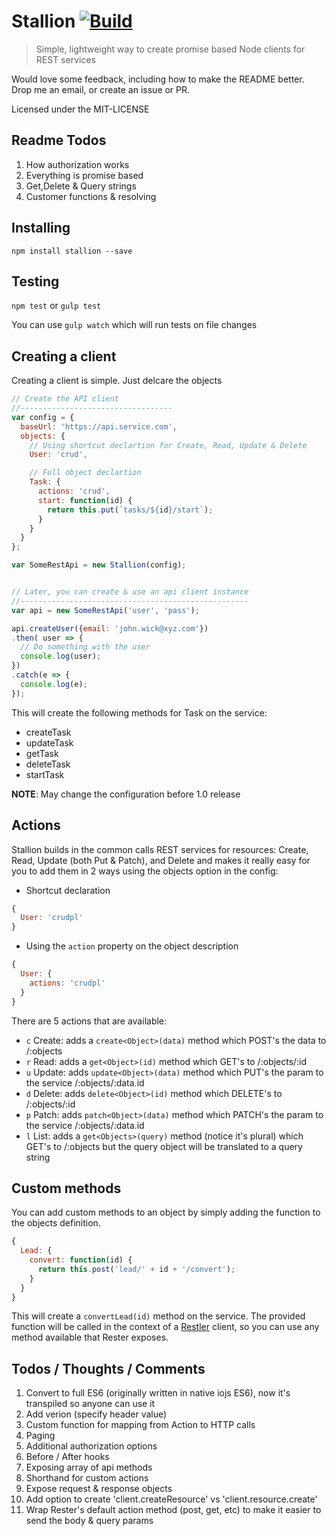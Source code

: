 # Stallion [![Build](https://img.shields.io/codeship/faaed070-00df-0133-d340-46d3771abf46.svg)]()
> Simple, lightweight way to create promise based Node clients for REST services

Would love some feedback, including how to make the README better. Drop me an email, or create an issue or PR.


Licensed under the MIT-LICENSE

## Readme Todos
1. How authorization works
2. Everything is promise based
3. Get,Delete & Query strings
4. Customer functions & resolving



## Installing
`npm install stallion --save`

## Testing
`npm test` or `gulp test`

You can use `gulp watch` which will run tests on file changes


## Creating a client

Creating a client is simple. Just delcare the objects

```javascript
// Create the API client
//----------------------------------
var config = {
  baseUrl: 'https://api.service.com',
  objects: {
    // Using shortcut declartion for Create, Read, Update & Delete
    User: 'crud',

    // Full object declartion
    Task: {
      actions: 'crud',
      start: function(id) {
        return this.put(`tasks/${id}/start`);
      }
    }
  }
};

var SomeRestApi = new Stallion(config);


// Later, you can create & use an api client instance
//---------------------------------------------------
var api = new SomeRestApi('user', 'pass');

api.createUser({email: 'john.wick@xyz.com'})
.then( user => {
  // Do something with the user
  console.log(user);
})
.catch(e => {
  console.log(e);
});
```

This will create the following methods for Task on the service:

* createTask
* updateTask
* getTask
* deleteTask
* startTask

**NOTE**: May change the configuration before 1.0 release

## Actions
Stallion builds in the common calls REST services for resources: Create, Read, Update (both Put & Patch), and Delete and makes it really easy for you to add them in 2 ways using the objects option in the config:

* Shortcut declaration
```javascript
{
  User: 'crudpl'
}
```

* Using the `action` property on the object description
```javascript
{
  User: {
    actions: 'crudpl'
  }
}
```

There are 5 actions that are available:

* `c` Create: adds a `create<Object>(data)` method which POST's the data to /:objects
* `r` Read: adds a `get<Object>(id)` method which GET's to /:objects/:id
* `u` Update: adds `update<Object>(data)` method which PUT's the param to the service /:objects/:data.id
* `d` Delete: adds `delete<Object>(id)` method which DELETE's to /:objects/:id
* `p` Patch: adds `patch<Object>(data)` method which PATCH's the param to the service /:objects/:data.id
* `l` List: adds a `get<Objects>(query)` method (notice it's plural) which GET's to /:objects but the query object will be translated to a query string

## Custom methods
You can add custom methods to an object by simply adding the function to the objects definition.

```javascript
{
  Lead: {
    convert: function(id) {
      return this.post('lead/' + id + '/convert');
    }
  }
}
```

This will create a `convertLead(id)` method on the service. The provided function will be called in the context of a [Restler](https://github.com/danwrong/restler) client, so you can use any method available that Rester exposes.

## Todos / Thoughts / Comments
1. Convert to full ES6 (originally written in native iojs ES6), now it's transpiled so anyone can use it
2. Add verion (specify header value)
3. Custom function for mapping from Action to HTTP calls
4. Paging
5. Additional authorization options
6. Before / After hooks
7. Exposing array of api methods
8. Shorthand for custom actions
9. Expose request & response objects
10. Add option to create 'client.createResource' vs 'client.resource.create'
11. Wrap Rester's default action method (post, get, etc) to make it easier to send the body & query params